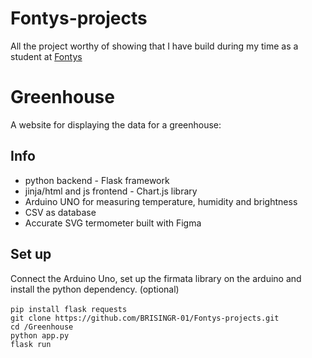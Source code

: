 # Fontys-projects
All the project worthy of showing that I have build during my time as a student at [Fontys](https://fontys.edu/Bachelors-masters/Bachelors/Information-Communication-Technology-Eindhoven.htm)

# Greenhouse
A website for displaying the data for a greenhouse:
## Info
  - python backend - Flask framework
  - jinja/html and js frontend - Chart.js library
  - Arduino UNO for measuring temperature, humidity and brightness
  - CSV as database
  - Accurate SVG termometer built with Figma

## Set up<br>
  Connect the Arduino Uno, set up the firmata library on the arduino and install the python dependency. (optional)<br> 
  <br>
  `pip install flask requests`<br>
  `git clone https://github.com/BRISINGR-01/Fontys-projects.git`<br>
  `cd /Greenhouse`<br>
  `python app.py`<br>
  `flask run`
